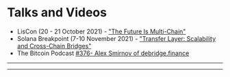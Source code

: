 # Talks and Videos

* LisCon (20 - 21 October 2021) - ["The Future Is Multi-Chain"](https://www.youtube.com/watch?v=y3r4nnC\_J7A)
* Solana Breakpoint (7-10 November 2021) - ["Transfer Layer: Scalability and Cross-Chain Bridges"](https://www.twitch.tv/videos/1200383589?t=1h51m11s)
* The Bitcoin Podcast [#376- Alex Smirnov of debridge.finance](http://thebitcoinpodcast.com/the-bitcoin-podcast-376/)



****

****
